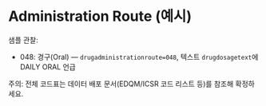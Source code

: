 # Administration Route (예시)

샘플 관찰:
- 048: 경구(Oral) — `drugadministrationroute=048`, 텍스트 `drugdosagetext`에 DAILY ORAL 언급

주의: 전체 코드표는 데이터 배포 문서(EDQM/ICSR 코드 리스트 등)를 참조해 확정하세요.

